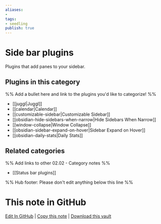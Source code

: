 ```yaml
---
aliases:
- 
tags: 
- seedling 
publish: true
---
```



# Side bar plugins

Plugins that add panes to your sidebar.

## Plugins in this category

%% Add a bullet here and link to the plugins you'd like to categorize! %%

- [[juggl|Juggl]]
- [[calendar|Calendar]]
- [[customizable-sidebar|Customizable Sidebar]]
- [[obsidian-hide-sidebars-when-narrow|Hide Sidebars When Narrow]]
- [[window-collapse|Window Collapse]]
- [[obsidian-sidebar-expand-on-hover|Sidebar Expand on Hover]]
- [[obsidian-daily-stats|Daily Stats]]

## Related categories

%% Add links to other 02.02 - Category notes %%

- [[Status bar plugins]]

%% Hub footer: Please don't edit anything below this line %%

# This note in GitHub

<span class="git-footer">[Edit In GitHub](https://github.dev/obsidian-community/obsidian-hub/blob/main/02%20-%20Community%20Expansions/02.01%20Plugins%20by%20Category/Side%20bar%20plugins.md "git-hub-edit-note") | [Copy this note](https://raw.githubusercontent.com/obsidian-community/obsidian-hub/main/02%20-%20Community%20Expansions/02.01%20Plugins%20by%20Category/Side%20bar%20plugins.md "git-hub-copy-note") | [Download this vault](https://github.com/obsidian-community/obsidian-hub/archive/refs/heads/main.zip "git-hub-download-vault") </span>